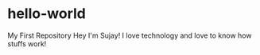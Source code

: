 # hello-world
My First Repository
Hey I'm Sujay! I love technology and love to know how stuffs work! 
